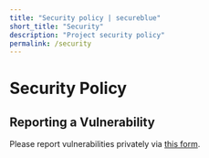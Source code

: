 ```yaml
---
title: "Security policy | secureblue"
short_title: "Security"
description: "Project security policy"
permalink: /security
---
```


# Security Policy

## Reporting a Vulnerability

Please report vulnerabilities privately via [this form](https://github.com/secureblue/secureblue/security/advisories/new).
